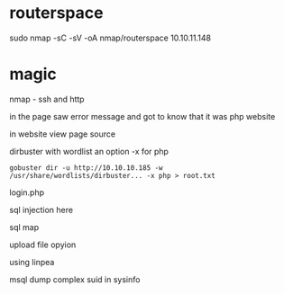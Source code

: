 # routerspace

sudo nmap -sC -sV -oA nmap/routerspace 10.10.11.148

# magic 

nmap - ssh and http

in the page saw error message and got to know that it was php website

in website view page source

dirbuster with wordlist an option -x for php

`gobuster dir -u http://10.10.10.185 -w /usr/share/wordlists/dirbuster... -x php > root.txt`


login.php

sql injection here

sql map

upload file  opyion

using linpea


msql dump complex suid in sysinfo


